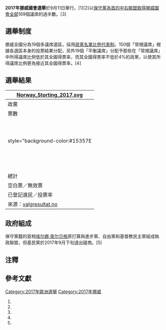 **2017年挪威國會選舉**於9月11日舉行。\[1\]\[2\]以[保守黨為首的中右聯盟取得](../Page/保守党_\(挪威\).md "wikilink")[挪威國會全部](https://zh.wikipedia.org/wiki/挪威國會 "wikilink")169個議席的過半數。\[3\]

## 選舉制度

挪威全國分為19個多議席選區，採用[政黨名單比例代表制](https://zh.wikipedia.org/wiki/政黨名單比例代表制 "wikilink")。150個「常規議席」根據各選區本身的投票結果分配，另外19個「平衡議席」分配予那些在「常規議席」中所得議席比例低於其全國得票率，而其全國得票率不低於4%的政黨，以使其所得議席比例更為接近其全國得票率。\[4\]

## 選舉結果

| [Norway_Storting_2017.svg](https://zh.wikipedia.org/wiki/File:Norway_Storting_2017.svg "fig:Norway_Storting_2017.svg") |
| ------------------------------------------------------------------------------------------------------------------------ |
| 政黨                                                                                                                       |
| 票數                                                                                                                       |
|                                                                                                                          |
|                                                                                                                          |
|                                                                                                                          |
|                                                                                                                          |
|                                                                                                                          |
|                                                                                                                          |
|                                                                                                                          |
|                                                                                                                          |
|                                                                                                                          |
|                                                                                                                          |
| style="background-color:\#15357E|                                                                                        |
|                                                                                                                          |
|                                                                                                                          |
|                                                                                                                          |
|                                                                                                                          |
|                                                                                                                          |
|                                                                                                                          |
|                                                                                                                          |
|                                                                                                                          |
|                                                                                                                          |
|                                                                                                                          |
|                                                                                                                          |
|                                                                                                                          |
|                                                                                                                          |
|                                                                                                                          |
| 總計                                                                                                                       |
| 空白票／無效票                                                                                                                  |
| 已登記選民／投票率                                                                                                                |
| 來源：[valgresultat.no](https://valgresultat.no/?type=st&year=2017)                                                         |

## 政府組成

保守黨籍的首相[埃尔娜·索尔贝格](../Page/埃尔娜·索尔贝格.md "wikilink")原打算與進步黨、自由黨和基督教民主黨組成執政聯盟，但基民黨於2017年9月下旬退出磋商。\[5\]

## 注釋

## 參考文獻

[Category:2017年歐洲選舉](https://zh.wikipedia.org/wiki/Category:2017年歐洲選舉 "wikilink") [Category:2017年挪威](https://zh.wikipedia.org/wiki/Category:2017年挪威 "wikilink")

1.
2.
3.
4.
5.